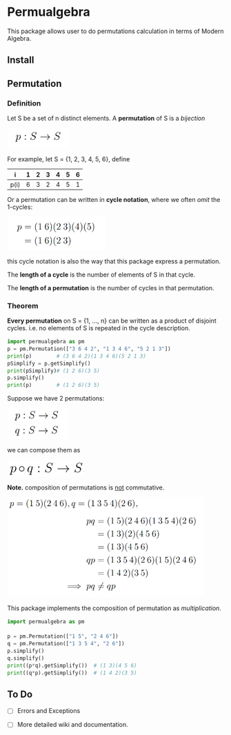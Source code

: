 # Permualgebra

This package allows user to do permutations calculation in terms of Modern Algebra.

## Install

## Permutation

### Definition

Let S be a set of n distinct elements. A **permutation** of S is a *bijection*

<img src="./pics/defn.png" alt="Definition" style="zoom:50%;" />

For example, let S = {1, 2, 3, 4, 5, 6}, define

|i|1|2|3|4|5|6|
|:---:|:---|:---|:---|:---|:---|:---|
|p(i)|6|3|2|4|5|1|

Or a permutation can be written in **cycle notation**, where we often *omit* the 1-cycles:

<img src="./pics/cycle.png" alt="cycle notation" style="zoom:50%;" />

this cycle notation is also the way that this package express a permutation.

The **length of a cycle** is the number of elements of S in that cycle.

The **length of a permutation** is the number of cycles in that permutation.

### Theorem

**Every permutation** on S = {1, ..., n} can be written as a product of disjoint cycles. i.e. no elements of S is repeated in the cycle description.

```python
import permualgebra as pm
p = pm.Permutation(["3 6 4 2", "1 3 4 6", "5 2 1 3"])
print(p)		# (3 6 4 2)(1 3 4 6)(5 2 1 3)
pSimplify = p.getSimplify()
print(pSimplify)# (1 2 6)(3 5)
p.simplify()
print(p)		# (1 2 6)(3 5)
```



Suppose we have 2 permutations: 

<img src="./pics/pq.png" alt="pq" style="zoom: 67%;" />

we can compose them as

<img src="./pics/compose.png" alt="compose" style="zoom: 50%;" />

**Note.** composition of permutations is <ins>not</ins> commutative.

<img src="./pics/not_commutative.png" alt="Not Commutative" style="zoom:58%;" />

This package implements the composition of permutation as *multiplication*. 

```python
import permualgebra as pm

p = pm.Permutation(["1 5", "2 4 6"])
q = pm.Permutation(["1 3 5 4", "2 6"])
p.simplify()
q.simplify()
print((p*q).getSimplify())	# (1 3)(4 5 6)
print((q*p).getSimplify())	# (1 4 2)(3 5)
```



## To Do

* [ ] Errors and Exceptions
* [ ] More detailed wiki and documentation. 



